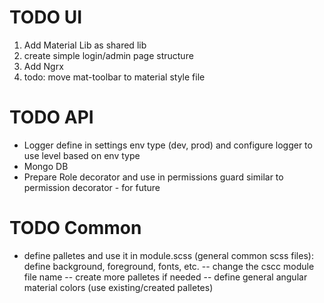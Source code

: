 # TODO UI

1. Add Material Lib as shared lib
2. create simple login/admin page structure
3. Add Ngrx
4. todo: move mat-toolbar to material style file

# TODO API

- Logger define in settings env type (dev, prod) and configure logger to use level based on env type
- Mongo DB
- Prepare Role decorator and use in permissions guard similar to permission decorator - for future

# TODO Common

- define palletes and use it in module.scss (general common scss files): define background, foreground, fonts, etc.
  -- change the cscc module file name
  -- create more palletes if needed
  -- define general angular material colors (use existing/created palletes)
